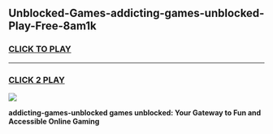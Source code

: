 
## Unblocked-Games-addicting-games-unblocked-Play-Free-8am1k
<h3>
<a href="https://premium76.site?title=addicting-games-unblocked&ref=22A">CLICK TO PLAY</a></h3>
<hr>

<h3>
<a href="https://premium76.site?title=addicting-games-unblocked&ref=22A">CLICK 2 PLAY</a>
  
</h3>

<a href="https://premium76.site?title=addicting-games-unblocked&ref=22A"><img src="https://clearcache.store/games.png"></a>


**addicting-games-unblocked games unblocked: Your Gateway to Fun and Accessible Online Gaming**

